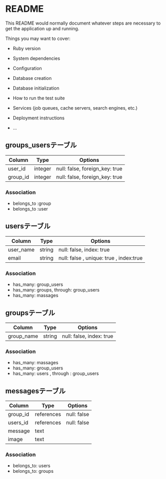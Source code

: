 # README

This README would normally document whatever steps are necessary to get the
application up and running.

Things you may want to cover:

* Ruby version

* System dependencies

* Configuration

* Database creation

* Database initialization

* How to run the test suite

* Services (job queues, cache servers, search engines, etc.)

* Deployment instructions

* ...

## groups_usersテーブル

|Column|Type|Options|
|------|----|-------|
|user_id|integer|null: false, foreign_key: true|
|group_id|integer|null: false, foreign_key: true|

### Association
- belongs_to :group
- belongs_to :user

## usersテーブル
|Column|Type|Options|
|------|----|-------|
|user_name|string|null: false, index: true|
|email|string|null: false , unique: true , index:true|

### Association
- has_many: group_users
- has_many: groups, through: group_users
- has_many: massages

## groupsテーブル
|Column|Type|Options|
|------|----|-------|
|group_name|string|null: false, index: true|

### Association
- has_many: massages
- has_many: group_users
- has_many: users , through : group_users

## messagesテーブル
|Column|Type|Options|
|------|----|-------|
|group_id|references|null: false|
|users_id|references|null: false|
|message|text||
|image|text||

### Association
- belongs_to: users
- belongs_to: groups
